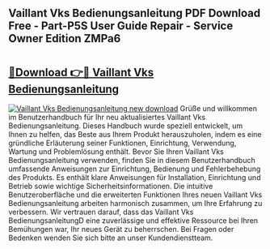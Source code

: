 ## Vaillant Vks Bedienungsanleitung PDF Download Free - Part-P5S User Guide Repair - Service Owner Edition ZMPa6

# <h2><a href="http://df2rj5.blite.top/?on=Vaillant+Vks+Bedienungsanleitung">🔗Download 👉🔴 Vaillant Vks Bedienungsanleitung</a></h2>

[![Vaillant Vks Bedienungsanleitung new download](https://i.imgur.com/lujVjoI.png)](http://df2rj5.blite.top/?on=Vaillant+Vks+Bedienungsanleitung)
Grüße und willkommen im Benutzerhandbuch für Ihr neu aktualisiertes Vaillant Vks Bedienungsanleitung. Dieses Handbuch wurde speziell entwickelt, um Ihnen zu helfen, das Beste aus Ihrem Produkt herauszuholen, indem es eine gründliche Erläuterung seiner Funktionen, Einrichtung, Verwendung, Wartung und Problemlösung enthält. Bevor Sie Ihren Vaillant Vks Bedienungsanleitung verwenden, finden Sie in diesem Benutzerhandbuch umfassende Anweisungen zur Einrichtung, Bedienung und Fehlerbehebung des Produkts. Es enthält klare Anweisungen für Installation, Einrichtung und Betrieb sowie wichtige Sicherheitsinformationen. Die intuitive Benutzeroberfläche und die erweiterten Funktionen Ihres neuen Vaillant Vks Bedienungsanleitung arbeiten harmonisch zusammen, um Ihre Erfahrung zu verbessern. Wir vertrauen darauf, dass das Vaillant Vks BedienungsanleitungD eine zuverlässige und effektive Ressource bei Ihren Bemühungen war, Ihr neues Gerät zu beherrschen. Bei Fragen oder Bedenken wenden Sie sich bitte an unser Kundendienstteam.
